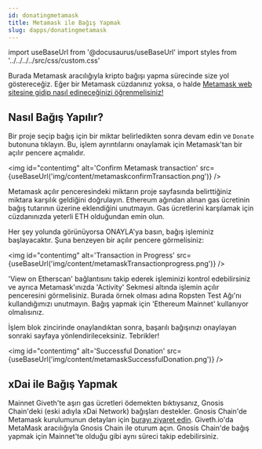 ```yaml
---
id: donatingmetamask
title: Metamask ile Bağış Yapmak
slug: dapps/donatingmetamask
---
```

import useBaseUrl from '@docusaurus/useBaseUrl'
import styles from '../../../../src/css/custom.css'

Burada Metamask aracılığıyla kripto bağışı yapma sürecinde size yol göstereceğiz. Eğer bir Metamask cüzdanınız yoksa, o halde [Metamask web sitesine gidip nasıl edineceğinizi öğrenmelisiniz!](https://metamask.zendesk.com/hc/en-us/articles/360015489531-Getting-Started-With-MetaMask)

## Nasıl Bağış Yapılır?

Bir proje seçip bağış için bir miktar belirledikten sonra devam edin ve `Donate` butonuna tıklayın. Bu, işlem ayrıntılarını onaylamak için Metamask'tan bir açılır pencere açmalıdır.

 <img id="contentimg" alt='Confirm Metamask transaction' src={useBaseUrl('img/content/metamaskconfirmTransaction.png')} />

Metamask açılır penceresindeki miktarın proje sayfasında belirttiğiniz miktara karşılık geldiğini doğrulayın. Ethereum ağından alınan gas ücretinin bağış tutarının üzerine eklendiğini unutmayın. Gas ücretlerini karşılamak için cüzdanınızda yeterli ETH olduğundan emin olun.

Her şey yolunda görünüyorsa ONAYLA'ya basın, bağış işleminiz başlayacaktır. Şuna benzeyen bir açılır pencere görmelisiniz:

 <img  id="contentimg" alt='Transaction in Progress' src={useBaseUrl('img/content/metamaskTransactionprogress.png')} />

'View on Etherscan' bağlantısını takip ederek işleminizi kontrol edebilirsiniz ve ayrıca Metamask'ınızda 'Activity' Sekmesi altında işlemin açılır penceresini görmelisiniz. Burada örnek olması adına Ropsten Test Ağı'nı kullandığımızı unutmayın. Bağış yapmak için 'Ethereum Mainnet' kullanıyor olmalısınız.

İşlem blok zincirinde onaylandıktan sonra, başarılı bağışınızı onaylayan sonraki sayfaya yönlendirileceksiniz. Tebrikler!

 <img id="contentimg" alt='Successful Donation' src={useBaseUrl('img/content/metamaskSuccessfulDonation.png')} />

## xDai ile Bağış Yapmak

Mainnet Giveth'te aşırı gas ücretleri ödemekten bıktıysanız, Gnosis Chain'deki (eski adıyla xDai Network) bağışları destekler. Gnosis Chain'de Metamask kurulumunun detayları için [burayı ziyaret edin](https://www.xdaichain.com/for-users/wallets/metamask/metamask-setup). Giveth.io'da MetaMask aracılığıyla Gnosis Chain ile oturum açın. Gnosis Chain'de bağış yapmak için Mainnet'te olduğu gibi aynı süreci takip edebilirsiniz.